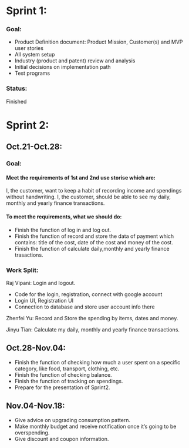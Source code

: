 # Sprint 1:
### Goal:
  * Product Definition document:  Product Mission, Customer(s) and MVP user stories
  * All system setup
  * Industry (product and patent) review and analysis
  * Initial decisions on implementation path
  * Test programs
### Status:
  Finished
# Sprint 2:
  
## Oct.21-Oct.28:

### Goal: 
#### Meet the requirements of 1st and 2nd use storise which are:
   I, the customer, want to keep a habit of recording income and spendings without handwriting.
   I, the customer, should be able to see my daily, monthly and yearly finance transactions.  
#### To meet the requirements, what we should do:   
   * Finish the function of log in and log out.
   * Finish the function of record and store the data of payment which contains: title of the cost, date of the cost and money      of the cost.
   * Finish the function of calculate daily,monthly and yearly finance trasactions.
  
### Work Split:
Raj Vipani: Login and logout.
   *  Code for the login, registration, connect with google account
   *  Login UI, Registration UI  
   *  Connection to database and store user account info there

Zhenfei Yu: Record and Store the spending by items, dates and money.

Jinyu Tian: Calculate my daily, monthly and yearly finance transactions.

## Oct.28-Nov.04:
   * Finish the function of checking how much a user spent on  a specific category, like food, transport, clothing, etc.
   * Finish the function of checking balance.
   * Finish the function of tracking on spendings.
   * Prepare for the presentation of Sprint2.

## Nov.04-Nov.18:
   * Give advice on upgrading consumption pattern.
   * Make monthly budget and receive notification once it’s  going to be overspending.
   * Give discount and coupon information.
